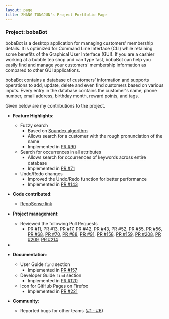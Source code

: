 ```yaml
---
layout: page
title: ZHANG TONGJUN's Project Portfolio Page
---
```


### Project: bobaBot

bobaBot is a desktop application for managing customers’ membership details.
It is optimized for Command Line Interface (CLI) while retaining some benefits of the Graphical User Interface (GUI).
If you are a cashier working at a bubble tea shop and can type fast,
bobaBot can help you easily find and manage your customers’ membership information as compared to other GUI applications.

bobaBot contains a database of customers’ information and supports operations to add,
update, delete and even find customers based on various inputs.
Every entry in the database contains the customer's name, phone number, email address,
birthday month, reward points, and tags.

Given below are my contributions to the project.

* **Feature Highlights**:
  * Fuzzy search
    * Based on [Soundex algorithm](https://en.wikipedia.org/wiki/Soundex)
    * Allows search for a customer with the rough pronunciation of the name
    * Implemented in [PR #90](https://github.com/AY2223S1-CS2103T-W09-1/tp/pull/90)
  * Search for occurrences in all attributes
    * Allows search for occurrences of keywords across entire database
    * Implemented in [PR #71](https://github.com/AY2223S1-CS2103T-W09-1/tp/pull/71)
  * Undo/Redo changes
    * Improved the Undo/Redo function for better performance
    * Implemented in [PR #143](https://github.com/AY2223S1-CS2103T-W09-1/tp/pull/143)

* **Code contributed**:
  * [RepoSense link](https://nus-cs2103-ay2223s1.github.io/tp-dashboard/?search=albertzhangtj&breakdown=true)

* **Project management**:
  * Reviewed the following Pull Requests
    * [PR #11](https://github.com/AY2223S1-CS2103T-W09-1/tp/pull/11), 
      [PR #13](https://github.com/AY2223S1-CS2103T-W09-1/tp/pull/13),
      [PR #17](https://github.com/AY2223S1-CS2103T-W09-1/tp/pull/17),
      [PR #42](https://github.com/AY2223S1-CS2103T-W09-1/tp/pull/42),
      [PR #43](https://github.com/AY2223S1-CS2103T-W09-1/tp/pull/43),
      [PR #52](https://github.com/AY2223S1-CS2103T-W09-1/tp/pull/52),
      [PR #55](https://github.com/AY2223S1-CS2103T-W09-1/tp/pull/55),
      [PR #56](https://github.com/AY2223S1-CS2103T-W09-1/tp/pull/56),
      [PR #68](https://github.com/AY2223S1-CS2103T-W09-1/tp/pull/68),
      [PR #70](https://github.com/AY2223S1-CS2103T-W09-1/tp/pull/70),
      [PR #88](https://github.com/AY2223S1-CS2103T-W09-1/tp/pull/88),
      [PR #91](https://github.com/AY2223S1-CS2103T-W09-1/tp/pull/91),
      [PR #158](https://github.com/AY2223S1-CS2103T-W09-1/tp/pull/158),
      [PR #159](https://github.com/AY2223S1-CS2103T-W09-1/tp/pull/159),
      [PR #208](https://github.com/AY2223S1-CS2103T-W09-1/tp/pull/208),
      [PR #209](https://github.com/AY2223S1-CS2103T-W09-1/tp/pull/209),
      [PR #214](https://github.com/AY2223S1-CS2103T-W09-1/tp/pull/214)
* 
* **Documentation**:
  * User Guide `find` section
    * Implemented in [PR #157](https://github.com/AY2223S1-CS2103T-W09-1/tp/pull/157)
  * Developer Guide `find` section
    * Implemented in [PR #120](https://github.com/AY2223S1-CS2103T-W09-1/tp/pull/120)
  * Icon for GitHub Pages on Firefox
    * Implemented in [PR #221](https://github.com/AY2223S1-CS2103T-W09-1/tp/pull/221)

* **Community**:
  * Reported bugs for other teams ([#1 - #6](https://github.com/albertZhangTJ/ped/issues))


